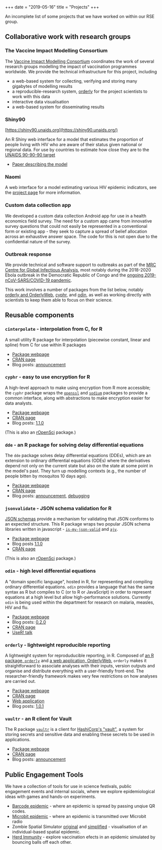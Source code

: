 +++
date = "2019-05-16"
title = "Projects"
+++

An incomplete list of some projects that we have worked on within our RSE group.

## Collaborative work with research groups

### The Vaccine Impact Modelling Consortium

The [Vaccine Impact Modelling Consortium](https://www.vaccineimpact.org/) coordinates the work of several research groups modelling the impact of vaccination programmes worldwide.  We provide the technical infrastructure for this project, including

* a web-based system for collecting, verifying and storing many gigabytes of modelling results
* a reproducible-research system, [orderly](#orderly-lightweight-reproducible-reporting) for the project scientists to work with this data
* interactive data visualisation
* a web-based system for disseminating results

### Shiny90
[https://shiny90.unaids.org](https://shiny90.unaids.org/)

An R Shiny web interface for a model that estimates the proportion of people living 
with HIV who are aware of their status given national or regional data. For use by countries to estimate
how close they are to the [UNAIDS 90-90-90 target](https://www.unaids.org/en/resources/909090)

* [Paper describing the model](https://www.biorxiv.org/content/10.1101/532010v1)

### Naomi

A web interface for a model estimating various HIV epidemic indicators, see the [project page](naomi) for more information.

### Custom data collection app

We developed a custom data collection Android app for use in a health economics field survey. The need for a custom app
 came from innovative survey questions that could not easily be represented in a conventional form or existing app - 
 they seek to capture a spread of belief allocation across an exhaustive answer space.
The code for this is not open due to the confidential nature of the survey.

### Outbreak response

We provide technical and software support to outbreaks as part of the [MRC Centre for Global Infectious Analysis](https://www.imperial.ac.uk/mrc-global-infectious-disease-analysis), most notably during the 2018-2020 Ebola outbreak in the Democratic Republic of Congo and the [ongoing 2019-nCoV-SARS/COVID-19 pandemic](https://www.imperial.ac.uk/mrc-global-infectious-disease-analysis/covid-19/).

This work involves a number of packages from the list below, notably [orderly and OrderlyWeb](#orderly-lightweight-reproducible-reporting), [cyphr](https://ropensci.github.io/cyphr/), and [odin](https://mrc-ide.github.io/odin), as well as working directly with scientists to keep them able to focus on their science.

## Reusable components

### `cinterpolate` - interpolation from C, for R

A small utility R package for interpolation (piecewise constant, linear and spline) from C for use within R packages

* [Package webpage](https://mrc-ide.github.io/cinterpolate)
* [CRAN page](https://cran.r-project.org/package=cinterpolate)
* Blog posts: [announcement](/blog/cinterpolate-1.0.0/)

### `cyphr` - easy to use encryption for R

A high-level approach to make using encryption from R more accessible; the `cyphr` package wraps the [`openssl`](https://cran.r-project.org/package=openssl) and [`sodium`](https://cran.r-project.org/package=sodium) packages to provide a common interface, along with abstractions to make encryption easier for data analysts.

* [Package webpage](https://ropensci.github.io/cyphr/)
* [CRAN page](https://cran.r-project.org/package=cyphr)
* Blog posts: [1.1.0](/blog/cyphr-1.1.0/)

(This is also an [rOpenSci](https://ropensci.org/) package.)

### `dde` - an R package for solving delay differential equations

The `dde` package solves delay differential equations (DDEs), which are an extension to ordinary differential equations (ODEs) where the derivatives depend not only on the current state but also on the state at some point in the model's past.  They turn up modelling contexts (e.g., the number of people bitten by mosquitos 10 days ago).

* [Package webpage](https://mrc-ide.github.io/dde)
* [CRAN page](https://cran.r-project.org/package=dde)
* Blog posts: [announcement](/blog/dde-1.0.0/), [debugging](/blog/debugging-at-the-edge-of-reason/)

### `jsonvalidate` - JSON schema validation for R

[JSON schemas](https://json-schema.org/) provide a mechanism for validating that JSON conforms to an expected structure.  This R package wraps two popular JSON schema libraries written in javascript - [`is-my-json-valid`](https://github.com/mafintosh/is-my-json-valid) and [`ajv`](https://github.com/epoberezkin/ajv).

* [Package webpage](https://docs.ropensci.org/jsonvalidate)
* Blog posts [1.1.0](/blog/jsonvalidate-1.1.0)
* [CRAN page](https://cran.r-project.org/package=jsonvalidate)

(This is also an [rOpenSci](https://ropensci.org/) package.)

### `odin` - high level differential equations

A "domain specific language", hosted in R, for representing and compiling ordinary differential equations.  `odin` provides a language that has the same syntax as R but compiles to C (or to R or JavaScript) in order to represent equations at a high level but allow high-performance solutions.  Currently `odin` is being used within the department for research on malaria, measles, HIV and flu.

* [Package webpage](https://mrc-ide.github.io/odin)
* Blog posts: [0.2.0](/blog/odin-0.2.0/)
* [CRAN page](https://cran.r-project.org/package=odin)
* [UseR! talk](https://www.youtube.com/watch?v=R0GHyFd3k8Q)

### `orderly` - lightweight reproducible reporting

A lightweight system for reproduducible reporting, in R. Composed of [an R package, `orderly`](https://github.com/vimc/orderly) and [a web application, OrderlyWeb](https://github.com/vimc/OrderlyWeb), `orderly` makes it straightforward to associate analyses with their inputs, version outputs and organise and distribute everything with a user-friendly front-end. The researcher-friendly framework makes very few restrictions on how analyses are carried out.

* [Package webpage](https://vimc.github.io/orderly)
* [CRAN page](https://cran.r-project.org/package=orderly)
* [Web application](https://github.com/vimc/OrderlyWeb)
* Blog posts: [1.0.1](/blog/orderly-1.0.1-released-to-cran/)

### `vaultr` - an R client for Vault

The R package [`vaultr`](https://vimc.github.io/vaultr) is a client for [HashiCorp's "vault"](https://vaultproject.io), a system for storing secrets and sensitive data and enabling these secrets to be used in applications.

* [Package webpage](https://vimc.github.io/vaultr)
* [CRAN page](https://cran.r-project.org/package=vaultr)
* Blog posts: [announcement](/blog/vaultr-1.0.2/)

## Public Engagement Tools

We have a collection of tools for use in science festivals, public engagement events and internal socials, where we explore epidemiological ideas with games and hands-on experiments.

* [Barcode epidemic](https://mrcdata.dide.ic.ac.uk/wiki/index.php/Barcode_Epidemic) - where an epidemic is spread by passing unqiue QR codes.
* [Microbit epidemic](https://www.github.com/mrc-ide/public-events-microbit-epidemic) - where an epidemic is transmitted over Microbit radio
* Zombie Spatial Simulator [original](https://mrcdata.dide.ic.ac.uk/wiki/index.php/Zombie_Sim_I) and [simplified](https://mrcdata.dide.ic.ac.uk/wiki/index.php/Zombie_Sim_II) - visualisation of an individual-based spatial epidemic.
* [Herd Immunity](https://mrcdata.dide.ic.ac.uk/wiki/index.php/Herd_Immunity) - explore vaccination efects in an epidemic simulated by bouncing balls off each other.
